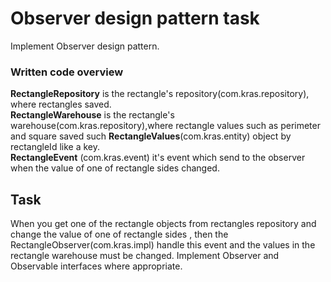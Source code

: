 # Observer design pattern task

Implement Observer design pattern. 

### Written code overview

**RectangleRepository** is the rectangle's repository(com.kras.repository), where rectangles saved.    
**RectangleWarehouse** is the rectangle's warehouse(com.kras.repository),where rectangle values such as perimeter
and square saved such **RectangleValues**(com.kras.entity) object by rectangleId like a key.  
**RectangleEvent** (com.kras.event) it's event which send to the observer when the
value of one of rectangle sides changed.

## Task

When you get one of the rectangle objects from rectangles repository and change the
value of one of rectangle sides , then the RectangleObserver(com.kras.impl) handle this event and the values in the rectangle warehouse
must be changed. Implement Observer and Observable interfaces where appropriate. 
  

